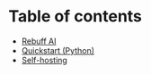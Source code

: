 # Table of contents

* [Rebuff AI](README.md)
* [Quickstart (Python)](quickstart-python.md)
* [Self-hosting](self-hosting.md)
